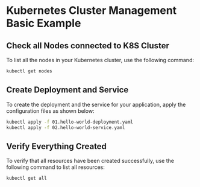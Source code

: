 # Kubernetes Cluster Management Basic Example

## Check all Nodes connected to K8S Cluster

To list all the nodes in your Kubernetes cluster, use the following command:

```bash
kubectl get nodes
```

## Create Deployment and Service

To create the deployment and the service for your application, apply the configuration files as shown below:

```bash
kubectl apply -f 01.hello-world-deployment.yaml
kubectl apply -f 02.hello-world-service.yaml
```




## Verify Everything Created

To verify that all resources have been created successfully, use the following command to list all resources:

```bash
kubectl get all
```

